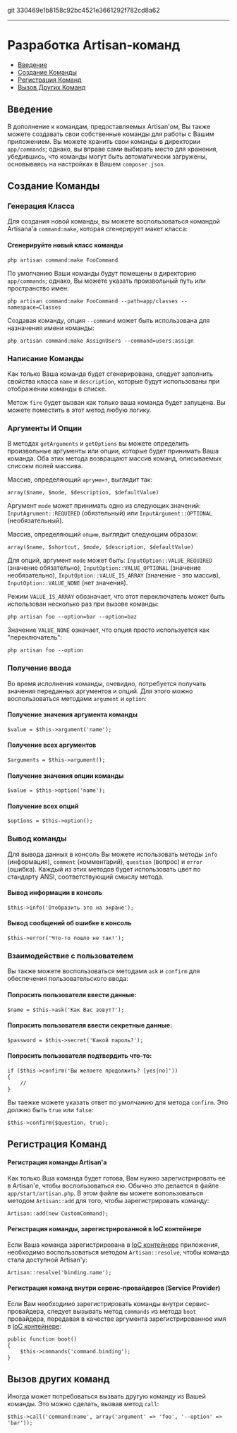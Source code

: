 git 330469e1b8158c92bc4521e3661292f782cd8a62

---

# Разработка Artisan-команд

- [Введение](#introduction)
- [Создание Команды](#building-a-command)
- [Регистрация Команд](#registering-commands)
- [Вызов Других Команд](#calling-other-commands)

<a name="introduction"></a>
## Введение

В дополнение к командам, предоставляемых Artisan'ом, Вы также можете создавать свои собственные команды для работы с Вашим приложением. Вы можете хранить свои команды в директории `app/commands`; однако, вы вправе сами выбирать место для хранения, убедившись, что команды могут быть автоматически загружены, основываясь на настройках в Вашем `composer.json`.

<a name="building-a-command"></a>
## Создание Команды

### Генерация Класса

Для создания новой команды, вы можете воспользоваться командой Artisana'а `command:make`, которая сгенерирует макет класса:

#### Сгенерируйте новый класс команды

    php artisan command:make FooCommand

По умолчанию Ваши команды будут помещены в директорию `app/commands`; однако, Вы можете указать произвольный путь или пространство имен:

    php artisan command:make FooCommand --path=app/classes --namespace=Classes

Создавая команду, опция `--command` может быть использована для назначения имени команды:

    php artisan command:make AssignUsers --command=users:assign

### Написание Команды

Как только Ваша команда будет сгенерирована, следует заполнить свойства класса `name` и `description`, которые будут использованы при отображении команды в списке.

Метож `fire` будет вызван как только ваша команда будет запущена. Вы можете поместить в этот метод любую логику.

### Аргументы И Опции

В методах `getArguments` и `getOptions` вы можете определить произвольные аргументы или опции, которые будет принимать Ваша команда. Оба этих метода возвращают массив команд, описываемых списокм полей массива.

Массив, определяющий `аргумент`, выглядит так:

    array($name, $mode, $description, $defaultValue)

Аргумент `mode` может принимать одно из следующих значений: `InputAgrument::REQUIRED` (обязтельный) или `InputArgument::OPTIONAL` (необязательный).

Массив, определяющий `опцию`, выглядит следующим образом:

    array($name, $shortcut, $mode, $description, $defaultValue)

Для опций, аргумент `mode` может быть: `InputOption::VALUE_REQUIRED` (значение обязательно), `InputOption::VALUE_OPTIONAL` (значение необязательно), `InputOption::VALUE_IS_ARRAY` (значение - это массив), `InputOption::VALUE_NONE` (нет значения).

Режим `VALUE_IS_ARRAY` обозначает, что этот переключатель может быть использован несколько раз при вызове команды:

    php artisan foo --option=bar --option=baz

Значение `VALUE_NONE` означает, что опция просто используется как "переключатель":

    php artisan foo --option

### Получение ввода

Во время исполнения команды, очевидно, потребуется получать значения переданных аргументов и опций. Для этого можно воспользоваться методами `argument` и `option`:

#### Получение значения аргумента команды

    $value = $this->argument('name');

#### Получение всех аргументов

    $arguments = $this->argument();

#### Получение значения опции команды

    $value = $this->option('name');

#### Получение всех опций

    $options = $this->option();

### Вывод команды

Для вывода данных в консоль Вы можете использовать методы `info` (информация), `comment` (комментарий), `question` (вопрос) и `error` (ошибка). Каждый из этих методов будет использовать цвет по стандарту ANSI, соответствующий смыслу метода. 

#### Вывод информации в консоль

    $this->info('Отобразить это на экране');

#### Вывод сообщений об ошибке в консоль

    $this->error('Что-то пошло не так!');

### Взаимодействие с пользователем

Вы также можете воспользоваться методами `ask` и `confirm` для обеспечения пользовательского ввода:

#### Попросить пользователя ввести данные:

    $name = $this->ask('Как Вас зовут?');

#### Попросить пользователя ввести секретные данные:

    $password = $this->secret('Какой пароль?');

#### Попросить пользователя подтвердить что-то:

    if ($this->confirm('Вы желаете продолжить? [yes|no]'))
    {
        //
    }

Вы таежке можете указать ответ по умолчанию для метода `confirm`. Это должно быть `true` или `false`:

    $this->confirm($question, true);

<a name="registering-commands"></a>
## Регистрация Команд

#### Регистрация команды Artisan'а

Как только Вша команда будет готова, Вам нужно зарегистрировать ее в Artisan'е, чтобы воспользоваться ею. Обычно это делается в файле `app/start/artisan.php`. В этом файле вы можете вопользоваться методом `Artisan::add` для того, чтобы зарегистрировать команду:

    Artisan::add(new CustomCommand);

#### Регистрация команды, зарегистрированной в IoC контейнере

Если Ваша команда зарегистрирована в [IoC контейнере](/docs/4.2/ioc) приложения, необходимо воспользоваться методом `Artisan::resolve`, чтобы команда стала доступной Artisan'у:

    Artisan::resolve('binding.name');

#### Регистрация команд внутри сервис-провайдеров (Service Provider)

Если Вам необходимо зарегистрировать команды внутри сервис-провайдера, следует вызывать метод `commands` из метода `boot` провайдера, передавая в качестве аргумента зарегистрированное имя в [IoC контейнере](/docs/4.2/ioc):

    public function boot()
    {
        $this->commands('command.binding');
    }

<a name="calling-other-commands"></a>
## Вызов других команд

Иногда может потребоваться вызвать другую команду из Вашей команды. Это можно сделать, вызвав метод `call`:

    $this->call('command:name', array('argument' => 'foo', '--option' => 'bar'));

